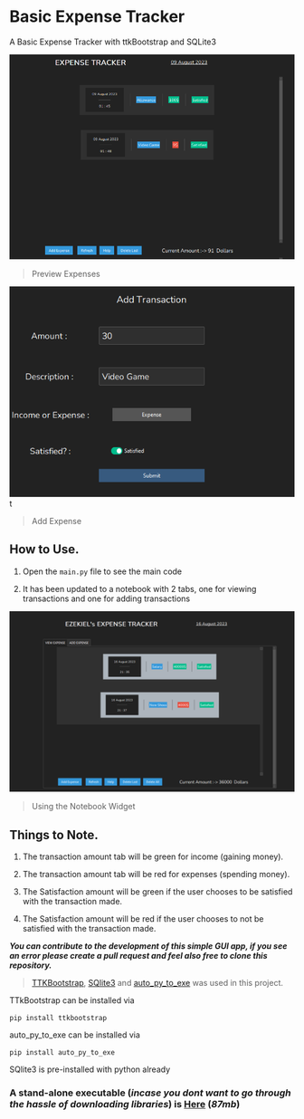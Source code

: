# Basic Expense Tracker
 A Basic Expense Tracker with ttkBootstrap and SQLite3

![main.py](/img/main.png)
> Preview Expenses

![ui_request.py](/img/add_expense.png)t
> Add Expense

## How to Use.
 1. Open the ```main.py``` file to see the main code

 1. It has been updated to a notebook with 2 tabs, one for viewing transactions and one for adding transactions

 ![main.py](/img/notebook.png)

 > Using the Notebook Widget
 

## Things to Note.
 1. The transaction amount tab will be green for income (gaining money).

 1. The transaction amount tab will be red for expenses (spending money).

 1. The Satisfaction amount will be green if the user chooses to be satisfied with the transaction  made.

 1. The Satisfaction amount will be red if the user chooses to not be satisfied with the transaction  made.


***You can contribute to the development of this simple GUI app, if you see an error please create a pull request and feel also free to clone this repository.***

> [TTKBootstrap](https://www.ttkbootstrap.readthedocs.io), [SQlite3](https://www.sqlite.com) and [auto_py_to_exe](https://pypi.org/project/auto-py-to-exe/) was used in this project.

TTkBootstrap can be installed via  
``` 
pip install ttkbootstrap
```

auto_py_to_exe can be installed via
```
pip install auto_py_to_exe
```
SQlite3 is pre-installed with python already

### **A stand-alone executable (***incase you dont want to go through the hassle of downloading libraries***) is [Here](www.googledrive.com) (*87mb*)**

